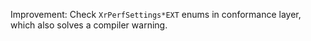 Improvement: Check `XrPerfSettings*EXT` enums in conformance layer, which also solves a compiler warning.
